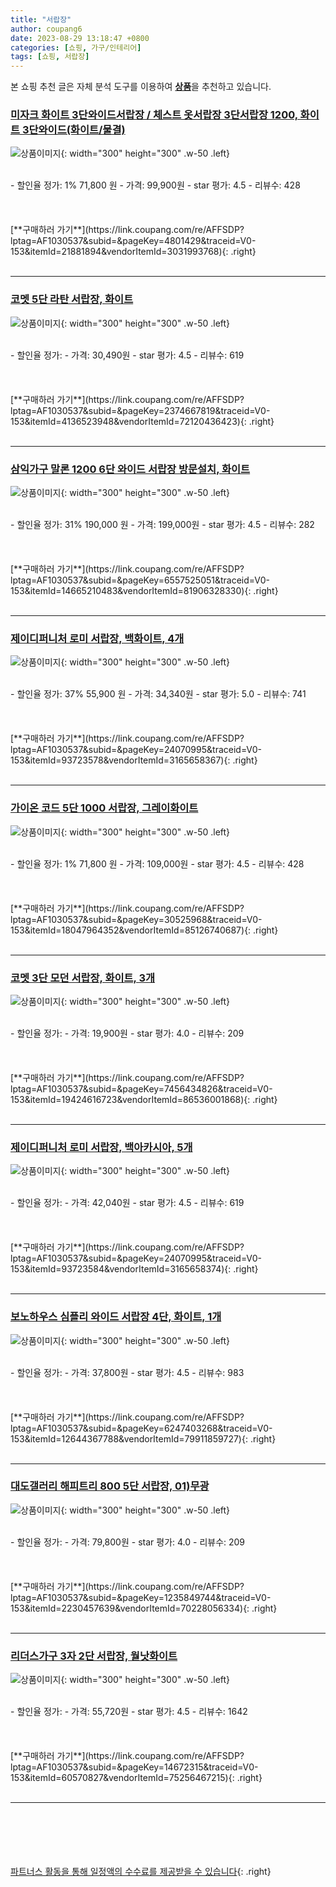 ```yaml
---
title: "서랍장"
author: coupang6
date: 2023-08-29 13:18:47 +0800
categories: [쇼핑, 가구/인테리어]
tags: [쇼핑, 서랍장]
---
```


본 쇼핑 추천 글은 자체 분석 도구를 이용하여 [**상품**](https://link.coupang.com/a/bao1ui)을 추천하고 있습니다.

### [미자크 화이트 3단와이드서랍장 / 체스트 옷서랍장 3단서랍장 1200, 화이트 3단와이드(화이트/물결)](https://link.coupang.com/re/AFFSDP?lptag=AF1030537&subid=&pageKey=4801429&traceid=V0-153&itemId=21881894&vendorItemId=3031993768)

![상품이미지](https://thumbnail8.coupangcdn.com/thumbnails/remote/230x230ex/image/vendor_inventory/35d3/47b64e131b4114501362a914076523201769d259f3d65a544c7c264283c4.jpg){: width="300" height="300" .w-50 .left}


<br>
- 할인율 정가: 1%  71,800   원
- 가격: 99,900원
- star 평가: 4.5
- 리뷰수: 428
<br>
<br>
<br>
<br>
[**구매하러 가기**](https://link.coupang.com/re/AFFSDP?lptag=AF1030537&subid=&pageKey=4801429&traceid=V0-153&itemId=21881894&vendorItemId=3031993768){: .right}
<br>
<br>

---

### [코멧 5단 라탄 서랍장, 화이트](https://link.coupang.com/re/AFFSDP?lptag=AF1030537&subid=&pageKey=2374667819&traceid=V0-153&itemId=4136523948&vendorItemId=72120436423)

![상품이미지](https://thumbnail7.coupangcdn.com/thumbnails/remote/230x230ex/image/retail/images/1209567186283903-1f014296-e22c-4393-b4d8-1e4ff53fb3b1.jpg){: width="300" height="300" .w-50 .left}


<br>
- 할인율 정가: 
- 가격: 30,490원
- star 평가: 4.5
- 리뷰수: 619
<br>
<br>
<br>
<br>
[**구매하러 가기**](https://link.coupang.com/re/AFFSDP?lptag=AF1030537&subid=&pageKey=2374667819&traceid=V0-153&itemId=4136523948&vendorItemId=72120436423){: .right}
<br>
<br>

---

### [삼익가구 말론 1200 6단 와이드 서랍장 방문설치, 화이트](https://link.coupang.com/re/AFFSDP?lptag=AF1030537&subid=&pageKey=6557525051&traceid=V0-153&itemId=14665210483&vendorItemId=81906328330)

![상품이미지](https://thumbnail7.coupangcdn.com/thumbnails/remote/230x230ex/image/rs_quotation_api/czrti34e/96eff9743e0b49cb9533fcf90b2538cb.jpg){: width="300" height="300" .w-50 .left}


<br>
- 할인율 정가: 31%  190,000   원
- 가격: 199,000원
- star 평가: 4.5
- 리뷰수: 282
<br>
<br>
<br>
<br>
[**구매하러 가기**](https://link.coupang.com/re/AFFSDP?lptag=AF1030537&subid=&pageKey=6557525051&traceid=V0-153&itemId=14665210483&vendorItemId=81906328330){: .right}
<br>
<br>

---

### [제이디퍼니처 로미 서랍장, 백화이트, 4개](https://link.coupang.com/re/AFFSDP?lptag=AF1030537&subid=&pageKey=24070995&traceid=V0-153&itemId=93723578&vendorItemId=3165658367)

![상품이미지](https://thumbnail9.coupangcdn.com/thumbnails/remote/230x230ex/image/product/image/vendoritem/2019/01/28/3165658367/baee0b0c-b92d-4e6c-911e-e48c881ffd39.jpg){: width="300" height="300" .w-50 .left}


<br>
- 할인율 정가: 37%  55,900   원
- 가격: 34,340원
- star 평가: 5.0
- 리뷰수: 741
<br>
<br>
<br>
<br>
[**구매하러 가기**](https://link.coupang.com/re/AFFSDP?lptag=AF1030537&subid=&pageKey=24070995&traceid=V0-153&itemId=93723578&vendorItemId=3165658367){: .right}
<br>
<br>

---

### [가이온 코드 5단 1000 서랍장, 그레이화이트](https://link.coupang.com/re/AFFSDP?lptag=AF1030537&subid=&pageKey=30525968&traceid=V0-153&itemId=18047964352&vendorItemId=85126740687)

![상품이미지](https://thumbnail7.coupangcdn.com/thumbnails/remote/230x230ex/image/vendor_inventory/0028/306e9ad33265180eb9d05c1154761ec332aeb759a9b8ee0f673185c65ef5.jpg){: width="300" height="300" .w-50 .left}


<br>
- 할인율 정가: 1%  71,800   원
- 가격: 109,000원
- star 평가: 4.5
- 리뷰수: 428
<br>
<br>
<br>
<br>
[**구매하러 가기**](https://link.coupang.com/re/AFFSDP?lptag=AF1030537&subid=&pageKey=30525968&traceid=V0-153&itemId=18047964352&vendorItemId=85126740687){: .right}
<br>
<br>

---

### [코멧 3단 모던 서랍장, 화이트, 3개](https://link.coupang.com/re/AFFSDP?lptag=AF1030537&subid=&pageKey=7456434826&traceid=V0-153&itemId=19424616723&vendorItemId=86536001868)

![상품이미지](https://thumbnail6.coupangcdn.com/thumbnails/remote/230x230ex/image/retail/images/5891832189840099-58948213-a40e-4708-8e80-8847af4f0dc7.jpg){: width="300" height="300" .w-50 .left}


<br>
- 할인율 정가: 
- 가격: 19,900원
- star 평가: 4.0
- 리뷰수: 209
<br>
<br>
<br>
<br>
[**구매하러 가기**](https://link.coupang.com/re/AFFSDP?lptag=AF1030537&subid=&pageKey=7456434826&traceid=V0-153&itemId=19424616723&vendorItemId=86536001868){: .right}
<br>
<br>

---

### [제이디퍼니처 로미 서랍장, 백아카시아, 5개](https://link.coupang.com/re/AFFSDP?lptag=AF1030537&subid=&pageKey=24070995&traceid=V0-153&itemId=93723584&vendorItemId=3165658374)

![상품이미지](https://thumbnail9.coupangcdn.com/thumbnails/remote/230x230ex/image/retail/images/2017/06/12/18/4/476063c7-3fe6-459b-a99d-d8961e2aea9c.jpeg){: width="300" height="300" .w-50 .left}


<br>
- 할인율 정가: 
- 가격: 42,040원
- star 평가: 4.5
- 리뷰수: 619
<br>
<br>
<br>
<br>
[**구매하러 가기**](https://link.coupang.com/re/AFFSDP?lptag=AF1030537&subid=&pageKey=24070995&traceid=V0-153&itemId=93723584&vendorItemId=3165658374){: .right}
<br>
<br>

---

### [보노하우스 심플리 와이드 서랍장 4단, 화이트, 1개](https://link.coupang.com/re/AFFSDP?lptag=AF1030537&subid=&pageKey=6247403268&traceid=V0-153&itemId=12644367788&vendorItemId=79911859727)

![상품이미지](https://thumbnail7.coupangcdn.com/thumbnails/remote/230x230ex/image/retail/images/2092688929552422-8945f4fb-6124-48e0-b882-231c73cb56b8.jpg){: width="300" height="300" .w-50 .left}


<br>
- 할인율 정가: 
- 가격: 37,800원
- star 평가: 4.5
- 리뷰수: 983
<br>
<br>
<br>
<br>
[**구매하러 가기**](https://link.coupang.com/re/AFFSDP?lptag=AF1030537&subid=&pageKey=6247403268&traceid=V0-153&itemId=12644367788&vendorItemId=79911859727){: .right}
<br>
<br>

---

### [대도갤러리 해피트리 800 5단 서랍장, 01)무광](https://link.coupang.com/re/AFFSDP?lptag=AF1030537&subid=&pageKey=1235849744&traceid=V0-153&itemId=2230457639&vendorItemId=70228056334)

![상품이미지](https://thumbnail10.coupangcdn.com/thumbnails/remote/230x230ex/image/vendor_inventory/6d0d/1ea9a8603cb405550d93d201f14873df2dd0b0d09230f724c570e6ce1b7d.jpg){: width="300" height="300" .w-50 .left}


<br>
- 할인율 정가: 
- 가격: 79,800원
- star 평가: 4.0
- 리뷰수: 209
<br>
<br>
<br>
<br>
[**구매하러 가기**](https://link.coupang.com/re/AFFSDP?lptag=AF1030537&subid=&pageKey=1235849744&traceid=V0-153&itemId=2230457639&vendorItemId=70228056334){: .right}
<br>
<br>

---

### [리더스가구 3자 2단 서랍장, 월낫화이트](https://link.coupang.com/re/AFFSDP?lptag=AF1030537&subid=&pageKey=14672315&traceid=V0-153&itemId=60570827&vendorItemId=75256467215)

![상품이미지](https://thumbnail8.coupangcdn.com/thumbnails/remote/230x230ex/image/rs_quotation_api/lcwbkcwl/daf3b354d9504157bfd5d425e4e448bf.jpg){: width="300" height="300" .w-50 .left}


<br>
- 할인율 정가: 
- 가격: 55,720원
- star 평가: 4.5
- 리뷰수: 1642
<br>
<br>
<br>
<br>
[**구매하러 가기**](https://link.coupang.com/re/AFFSDP?lptag=AF1030537&subid=&pageKey=14672315&traceid=V0-153&itemId=60570827&vendorItemId=75256467215){: .right}
<br>
<br>

---
<br><br><br><br><br> [파트너스 활동을 통해 일정액의 수수료를 제공받을 수 있습니다](https://link.coupang.com/a/bao1ui){: .right}